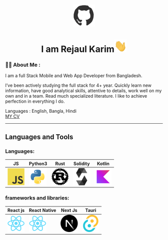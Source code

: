 <div style="text-align: center">
    <img src="./image/github.gif"  height='70' width='70'/>
</div>

<h1 style="text-align:center">I am Rejaul Karim<img src='./image/hi.gif' height='40' width='40'/></h1>

### 🧑‍💻 About Me :

I am a full Stack Mobile and Web App Developer from Bangladesh.

I’ve been actively studying the full stack for 4+ year. Quickly learn new information, have good analytical skills, attentive to details, work well on my own and in a team. Read much specialized literature. I like to achieve perfection in everything I do.

Languages : English, Bangla, Hindi <br>
<a href="https://drive.google.com/file/d/1jdxb4KLk3dHWSIKE6nOR0tU0WpGVpqiT/view?usp=drive_link">MY CV</a>

---

## Languages and Tools 
<div>

### Languages:
| JS | Python3 | Rust | Solidity | Kotlin |
|----|--------|------|-----------|------|
| <img src="https://github.com/devicons/devicon/blob/master/icons/javascript/javascript-original.svg" title="JavaScript" alt="JavaScript" width="55" height="55"/> | <img src="https://github.com/devicons/devicon/blob/master/icons/python/python-original.svg" title="Python"  alt="Python" width="55" height="55"/> |  <img src="https://github.com/devicons/devicon/blob/master/icons/rust/rust-original.svg" title="Solidity" alt="Solidity" width="55" height="55"/>  |  <img src="https://github.com/devicons/devicon/blob/master/icons/solidity/solidity-original.svg" title="Solidity" alt="Solidity" width="55" height="55"/> |  <img src="https://github.com/devicons/devicon/blob/master/icons/kotlin/kotlin-original.svg" title="Solidity" alt="Solidity" width="55" height="55"/>  |



### frameworks and libraries:

| React js | React Native | Next Js | Tauri |
|----------|----------|----------|----------|
|  <img src="https://github.com/devicons/devicon/blob/master/icons/react/react-original.svg" title="React"  alt="React" width="55" height="55"/>|  <img src="https://github.com/devicons/devicon/blob/master/icons/react/react-original.svg" title="React Native"  alt="React Native" width="55" height="55"/>|  <img src="https://github.com/devicons/devicon/blob/master/icons/nextjs/nextjs-original.svg" title="Next js" alt="Next Js" width="55" height="55"/>|  <img src="https://github.com/devicons/devicon/blob/master/icons/tauri/tauri-original.svg" title="Tauri" alt="Tauri" width="55" height="55"/>|

<div/>

